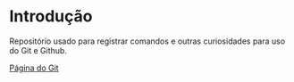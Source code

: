 # Introdução

Repositório usado para registrar comandos e outras curiosidades para uso do Git e Github.

[Página do Git](https://git-scm.com/)
